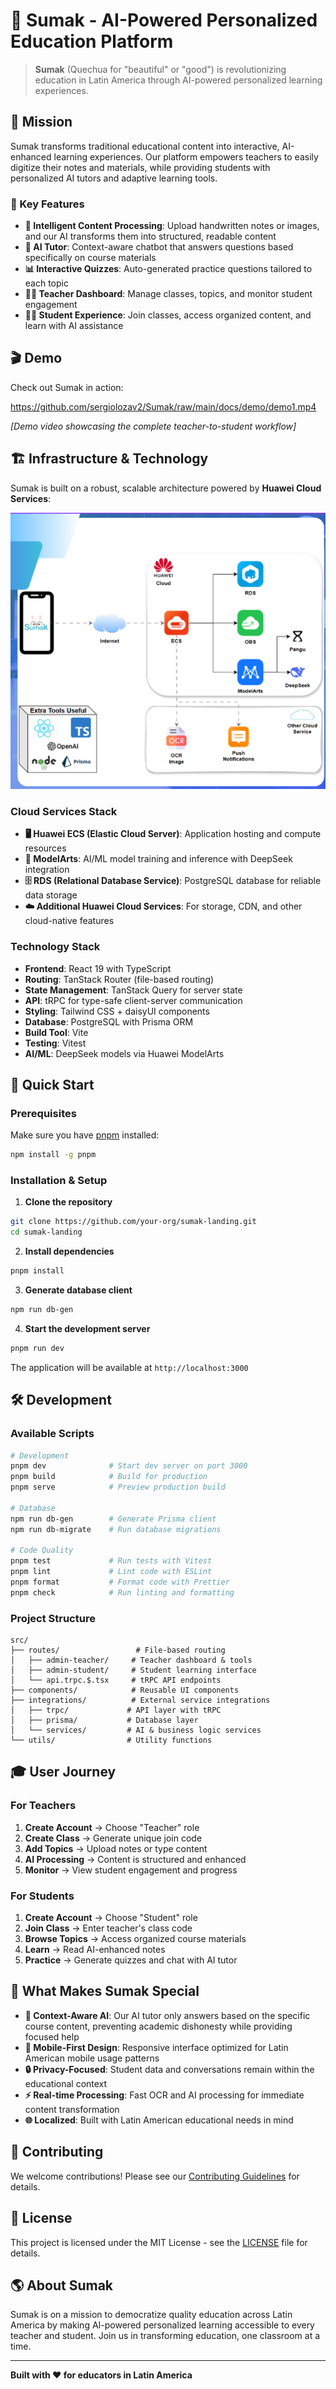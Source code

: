 # 🌱 Sumak - AI-Powered Personalized Education Platform

> **Sumak** (Quechua for "beautiful" or "good") is revolutionizing education in Latin America through AI-powered personalized learning experiences.

## 🚀 Mission

Sumak transforms traditional educational content into interactive, AI-enhanced learning experiences. Our platform empowers teachers to easily digitize their notes and materials, while providing students with personalized AI tutors and adaptive learning tools.

### 🎯 Key Features

- **📝 Intelligent Content Processing**: Upload handwritten notes or images, and our AI transforms them into structured, readable content
- **🤖 AI Tutor**: Context-aware chatbot that answers questions based specifically on course materials
- **📊 Interactive Quizzes**: Auto-generated practice questions tailored to each topic
- **👩‍🏫 Teacher Dashboard**: Manage classes, topics, and monitor student engagement
- **👨‍🎓 Student Experience**: Join classes, access organized content, and learn with AI assistance

## 🎬 Demo

Check out Sumak in action:

https://github.com/sergiolozav2/Sumak/raw/main/docs/demo/demo1.mp4

_[Demo video showcasing the complete teacher-to-student workflow]_

## 🏗️ Infrastructure & Technology

Sumak is built on a robust, scalable architecture powered by **Huawei Cloud Services**:

![Infrastructure Diagram](docs/demo/infrastructure.png)

### Cloud Services Stack

- **🖥️ Huawei ECS (Elastic Cloud Server)**: Application hosting and compute resources
- **🧠 ModelArts**: AI/ML model training and inference with DeepSeek integration
- **🗄️ RDS (Relational Database Service)**: PostgreSQL database for reliable data storage
- **☁️ Additional Huawei Cloud Services**: For storage, CDN, and other cloud-native features

### Technology Stack

- **Frontend**: React 19 with TypeScript
- **Routing**: TanStack Router (file-based routing)
- **State Management**: TanStack Query for server state
- **API**: tRPC for type-safe client-server communication
- **Styling**: Tailwind CSS + daisyUI components
- **Database**: PostgreSQL with Prisma ORM
- **Build Tool**: Vite
- **Testing**: Vitest
- **AI/ML**: DeepSeek models via Huawei ModelArts

## 🚀 Quick Start

### Prerequisites

Make sure you have [pnpm](https://pnpm.io/) installed:

```bash
npm install -g pnpm
```

### Installation & Setup

1. **Clone the repository**

```bash
git clone https://github.com/your-org/sumak-landing.git
cd sumak-landing
```

2. **Install dependencies**

```bash
pnpm install
```

3. **Generate database client**

```bash
npm run db-gen
```

4. **Start the development server**

```bash
pnpm run dev
```

The application will be available at `http://localhost:3000`

## 🛠️ Development

### Available Scripts

```bash
# Development
pnpm dev              # Start dev server on port 3000
pnpm build            # Build for production
pnpm serve            # Preview production build

# Database
npm run db-gen        # Generate Prisma client
npm run db-migrate    # Run database migrations

# Code Quality
pnpm test             # Run tests with Vitest
pnpm lint             # Lint code with ESLint
pnpm format           # Format code with Prettier
pnpm check            # Run linting and formatting
```

### Project Structure

```
src/
├── routes/                 # File-based routing
│   ├── admin-teacher/     # Teacher dashboard & tools
│   ├── admin-student/     # Student learning interface
│   └── api.trpc.$.tsx     # tRPC API endpoints
├── components/            # Reusable UI components
├── integrations/          # External service integrations
│   ├── trpc/             # API layer with tRPC
│   ├── prisma/           # Database layer
│   └── services/         # AI & business logic services
└── utils/                # Utility functions
```

## 🎓 User Journey

### For Teachers

1. **Create Account** → Choose "Teacher" role
2. **Create Class** → Generate unique join code
3. **Add Topics** → Upload notes or type content
4. **AI Processing** → Content is structured and enhanced
5. **Monitor** → View student engagement and progress

### For Students

1. **Create Account** → Choose "Student" role
2. **Join Class** → Enter teacher's class code
3. **Browse Topics** → Access organized course materials
4. **Learn** → Read AI-enhanced notes
5. **Practice** → Generate quizzes and chat with AI tutor

## 🌟 What Makes Sumak Special

- **🎯 Context-Aware AI**: Our AI tutor only answers based on the specific course content, preventing academic dishonesty while providing focused help
- **📱 Mobile-First Design**: Responsive interface optimized for Latin American mobile usage patterns
- **🔒 Privacy-Focused**: Student data and conversations remain within the educational context
- **⚡ Real-time Processing**: Fast OCR and AI processing for immediate content transformation
- **🌐 Localized**: Built with Latin American educational needs in mind

## 🤝 Contributing

We welcome contributions! Please see our [Contributing Guidelines](CONTRIBUTING.md) for details.

## 📄 License

This project is licensed under the MIT License - see the [LICENSE](LICENSE) file for details.

## 🌎 About Sumak

Sumak is on a mission to democratize quality education across Latin America by making AI-powered personalized learning accessible to every teacher and student. Join us in transforming education, one classroom at a time.

---

**Built with ❤️ for educators in Latin America**

